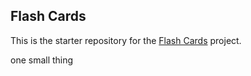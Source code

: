 ##  Flash Cards

This is the starter repository for the [Flash Cards](http://backend.turing.io/module1/projects/flashcards) project.

one small thing
